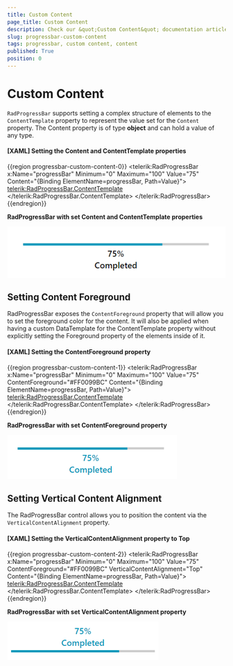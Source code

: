 ```yaml
---
title: Custom Content
page_title: Custom Content
description: Check our &quot;Custom Content&quot; documentation article for the RadProgressBar {{ site.framework_name }} control.
slug: progressbar-custom-content
tags: progressbar, custom content, content
published: True
position: 0
---
```


# Custom Content

`RadProgressBar` supports setting a complex structure of elements to the `ContentTemplate` property to represent the value set for the `Content` property. The Content property is of type __object__ and can hold a value of any type. 

#### __[XAML] Setting the Content and ContentTemplate properties__
{{region progressbar-custom-content-0}}
    <telerik:RadProgressBar x:Name="progressBar"
                            Minimum="0"
                            Maximum="100"
                            Value="75"
                            Content="{Binding ElementName=progressBar, Path=Value}">
        <telerik:RadProgressBar.ContentTemplate>
            <DataTemplate>
                <StackPanel Orientation="Vertical">
                    <TextBlock Text="{Binding Path=., StringFormat={}{0}%}" 
                               TextAlignment="Center" 
                               FontSize="16" 
                               FontWeight="SemiBold"/>
                    <TextBlock Text="Completed"  
                               FontSize="16" 
                               FontWeight="SemiBold"/>
                </StackPanel>
            </DataTemplate>
        </telerik:RadProgressBar.ContentTemplate>
    </telerik:RadProgressBar>
{{endregion}}

__RadProgressBar with set Content and ContentTemplate properties__

![{{site.framework_name}} RadProgressBar with set Content and ContentTemplate properties](images/progressbar-custom-content-0.png)

## Setting Content Foreground

RadProgressBar exposes the `ContentForeground` property that will allow you to set the foreground color for the content. It will also be applied when having a custom DataTemplate for the ContentTemplate property without explicitly setting the Foreground property of the elements inside of it.

#### __[XAML] Setting the ContentForeground property__
{{region progressbar-custom-content-1}}
    <telerik:RadProgressBar x:Name="progressBar"
                            Minimum="0"
                            Maximum="100"
                            Value="75"
                            ContentForeground="#FF0099BC"
                            Content="{Binding ElementName=progressBar, Path=Value}">
        <telerik:RadProgressBar.ContentTemplate>
            <DataTemplate>
                <StackPanel Orientation="Vertical">
                    <TextBlock Text="{Binding Path=., StringFormat={}{0}%}" 
                               TextAlignment="Center" 
                               FontSize="16" 
                               FontWeight="SemiBold"/>
                    <TextBlock Text="Completed"  
                               FontSize="16" 
                               FontWeight="SemiBold"/>
                </StackPanel>
            </DataTemplate>
        </telerik:RadProgressBar.ContentTemplate>
    </telerik:RadProgressBar>
{{endregion}}

__RadProgressBar with set ContentForeground property__

![{{site.framework_name}} RadProgressBar with set ContentForeground property](images/progressbar-custom-content-1.png)

## Setting Vertical Content Alignment

The RadProgressBar control allows you to position the content via the `VerticalContentAlignment` property. 

#### __[XAML] Setting the VerticalContentAlignment property to Top__
{{region progressbar-custom-content-2}}
    <telerik:RadProgressBar x:Name="progressBar"
                            Minimum="0"
                            Maximum="100"
                            Value="75"
                            ContentForeground="#FF0099BC"
                            VerticalContentAlignment="Top"
                            Content="{Binding ElementName=progressBar, Path=Value}">
        <telerik:RadProgressBar.ContentTemplate>
            <DataTemplate>
                <StackPanel Orientation="Vertical">
                    <TextBlock Text="{Binding Path=., StringFormat={}{0}%}" 
                               TextAlignment="Center" 
                               FontSize="16" 
                               FontWeight="SemiBold"/>
                    <TextBlock Text="Completed"  
                               FontSize="16" 
                               FontWeight="SemiBold"/>
                </StackPanel>
            </DataTemplate>
        </telerik:RadProgressBar.ContentTemplate>
    </telerik:RadProgressBar>
{{endregion}}

__RadProgressBar with set VerticalContentAlignment property__

![{{site.framework_name}} RadProgressBar with set VerticalContentAlignment property](images/progressbar-custom-content-2.png)
